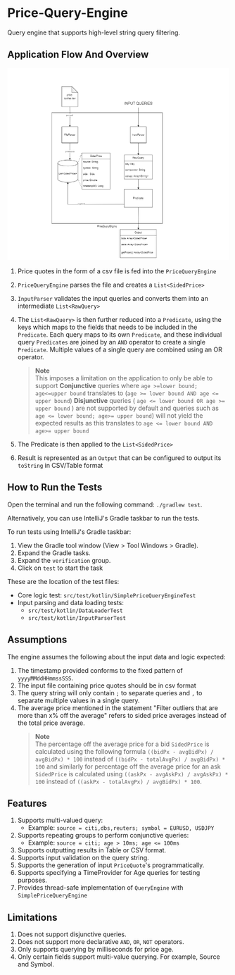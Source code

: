 # Price-Query-Engine
Query engine that supports high-level string query filtering.

## Application Flow And Overview
![Application Overview And Flow Diagram](images/Application%20Flow%20Diagram.png)

1. Price quotes in the form of a csv file is fed into the `PriceQueryEngine`
2. `PriceQueryEngine` parses the file and creates a `List<SidedPrice>`
3. `InputParser` validates the input queries and converts them into an intermediate `List<RawQuery>`
4. The `List<RawQuery>` is then further reduced into a `Predicate`, using the keys which maps to the fields that needs to be included in the `Predicate`.
   Each query maps to its own `Predicate`, and these individual query `Predicates` are joined by an `AND` operator to create a single `Predicate`.
   Multiple values of a single query are combined using an OR operator.

   >**Note**  
   This imposes a limitation on the application to only be able to support
   **Conjunctive** queries where `age >=lower bound; age<=upper bound` translates to (`age >= lower bound AND age <= upper bound`)
   **Disjunctive** queries ( `age <= lower bound OR age >= upper bound` ) are not supported by default and queries such as
   `age <= lower bound; age>= upper bound`) will not yield the expected results as this translates to `age <= lower bound AND age>= upper bound`

5. The Predicate is then applied to the `List<SidedPrice>`
6. Result is represented as an `Output` that can be configured to output its `toString` in CSV/Table format

## How to Run the Tests

Open the terminal and run the following command: `./gradlew test`.

Alternatively, you can use IntelliJ's Gradle taskbar to run the tests.

To run tests using IntelliJ's Gradle taskbar:

1. View the Gradle tool window (View > Tool Windows > Gradle).
2. Expand the Gradle tasks.
3. Expand the `verification` group.
4. Click on `test` to start the task

These are the location of the test files:

- Core logic test: `src/test/kotlin/SimplePriceQueryEngineTest`
- Input parsing and data loading tests:
    - `src/test/kotlin/DataLoaderTest`
    - `src/test/kotlin/InputParserTest`

## Assumptions

The engine assumes the following about the input data and logic expected:

1. The timestamp provided conforms to the fixed pattern of `yyyyMMddHHmmssSSS`.
2. The input file containing price quotes should be in csv format
3. The query string will only contain `;` to separate queries and `,` to separate multiple values in a single query.
4. The average price mentioned in the statement "Filter outliers that are more than x% off the average" refers to sided price averages instead of the total price average. </br>
   >**Note**  
   The percentage off the average price for a bid `SidedPrice` is calculated using the following formula `((bidPx - avgBidPx) / avgBidPx) * 100` instead of `((bidPx - totalAvgPx) / avgBidPx) * 100`
   and similarly for percentage off the average price for an ask `SidedPrice` is calculated using `((askPx - avgAskPx) / avgAskPx) * 100` instead of `((askPx - totalAvgPx) / avgBidPx) * 100`.

## Features

1. Supports multi-valued query:
    - Example: `source = citi,dbs,reuters; symbol = EURUSD, USDJPY`
2. Supports repeating groups to perform conjunctive queries:
    - Example: `source = citi; age > 10ms; age <= 100ms`
3. Supports outputting results in Table or CSV format.
4. Supports input validation on the query string.
5. Supports the generation of input `PriceQuote`'s programmatically.
6. Supports specifying a TimeProvider for Age queries for testing purposes.
7. Provides thread-safe implementation of `QueryEngine` with `SimplePriceQueryEngine`

## Limitations

1. Does not support disjunctive queries.
2. Does not support more declarative `AND`, `OR`, `NOT` operators.
3. Only supports querying by milliseconds for price age.
4. Only certain fields support multi-value querying. For example, Source and Symbol.

                 
